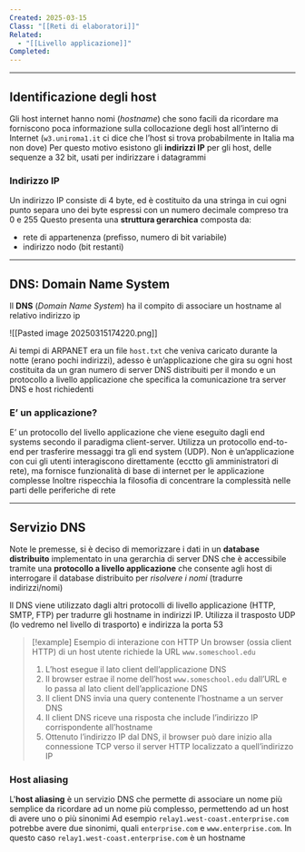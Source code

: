```yaml
---
Created: 2025-03-15
Class: "[[Reti di elaboratori]]"
Related:
  - "[[Livello applicazione]]"
Completed:
---
```

---
## Identificazione degli host
Gli host internet hanno nomi (*hostname*) che sono facili da ricordare ma forniscono poca informazione sulla collocazione degli host all’interno di Internet (`w3.uniroma1.it` ci dice che l’host si trova probabilmente in Italia ma non dove)
Per questo motivo esistono gli **indirizzi IP** per gli host, delle sequenze a $32\text{ bit}$, usati per indirizzare i datagrammi

### Indirizzo IP
Un indirizzo IP consiste di $4\text{ byte}$, ed è costituito da una stringa in cui ogni punto separa uno dei byte espressi con un numero decimale compreso tra $0$ e $255$
Questo presenta una **struttura gerarchica** composta da:
- rete di appartenenza (prefisso, numero di bit variabile)
- indirizzo nodo (bit restanti)

---
## DNS: Domain Name System
Il **DNS** (*Domain Name System*) ha il compito di associare un hostname al relativo indirizzo ip

![[Pasted image 20250315174220.png]]

Ai tempi di ARPANET era un file `host.txt` che veniva caricato durante la notte (erano pochi indirizzi), adesso è un’applicazione che gira su ogni host costituita da un gran numero di server DNS distribuiti per il mondo e un protocollo a livello applicazione che specifica la comunicazione tra server DNS e host richiedenti
### E’ un applicazione?
E’ un protocollo del livello applicazione che viene eseguito dagli end systems secondo il paradigma client-server. Utilizza un protocollo end-to-end per trasferire messaggi tra gli end system (UDP).
Non è un’applicazione con cui gli utenti interagiscono direttamente (ecctto gli amministratori di rete), ma fornisce funzionalità di base di internet per le applicazione complesse
Inoltre rispecchia la filosofia di concentrare la complessità nelle parti delle periferiche di rete

---
## Servizio DNS
Note le premesse, si è deciso di memorizzare i dati in un **database distribuito** implementato in una gerarchia di server DNS che è accessibile tramite una **protocollo a livello applicazione** che consente agli host di interrogare il database distribuito per *risolvere i nomi* (tradurre indirizzi/nomi)

Il DNS viene utilizzato dagli altri protocolli di livello applicazione (HTTP, SMTP, FTP) per tradurre gli hostname in indirizzi IP. Utilizza il trasposto UDP (lo vedremo nel livello di trasporto) e indirizza la porta 53

>[!example] Esempio di interazione con HTTP
>Un browser (ossia client HTTP) di un host utente richiede la URL `www.someschool.edu`
>1. L’host esegue il lato client dell’applicazione DNS
>2. Il browser estrae il nome dell’host `www.someschool.edu` dall’URL e lo passa al lato client dell’applicazione DNS
>3. Il client DNS invia una query contenente l’hostname a un server DNS
>4. Il client DNS riceve una risposta che include l’indirizzo IP corrispondente all’hostname
>5. Ottenuto l’indirizzo IP dal DNS, il browser può dare inizio alla connessione TCP verso il server HTTP localizzato a quell’indirizzo IP

### Host aliasing
L'**host aliasing** è un servizio DNS che permette di associare un nome più semplice da ricordare ad un nome più complesso, permettendo ad un host di avere uno o più sinonimi
Ad esempio `relay1.west-coast.enterprise.com` potrebbe avere due sinonimi, quali `enterprise.com` e `www.enterprise.com`. In questo caso `relay1.west-coast.enterprise.com` è un hostname